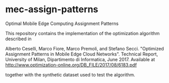 # mec-assign-patterns
Optimal Mobile Edge Computing Assignment Patterns

This repository contains the implementation of the optimization algorithm described in 

Alberto Ceselli, Marco Fiore, Marco Premoli, and Stefano Secci. "Optimized Assignment Patterns in Mobile Edge Cloud Networks". Technical Report, University of Milan, Dipartimento di Informatica, June 2017. Available at http://www.optimization-online.org/DB_FILE/2017/08/6183.pdf

together with the synthetic dataset used to test the algorithm.
